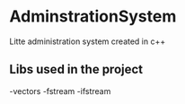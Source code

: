 # AdminstrationSystem
Litte administration system created in c++ 


## Libs used in the project

-vectors
-fstream
-ifstream
